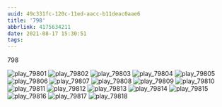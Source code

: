 ```yaml
---
uuid: 49c331fc-120c-11ed-aacc-b11deac0aae6
title: '798'
abbrlink: 4175634211
date: 2021-08-17 15:30:51
tags:
---
```

798
<!-- more -->
![play_79801](/images/D850/play_798_2021/play_79801.jpg)
![play_79802](/images/D850/play_798_2021/play_79802.jpg)
![play_79803](/images/D850/play_798_2021/play_79803.jpg)
![play_79804](/images/D850/play_798_2021/play_79804.jpg)
![play_79805](/images/D850/play_798_2021/play_79805.jpg)
![play_79806](/images/D850/play_798_2021/play_79806.jpg)
![play_79807](/images/D850/play_798_2021/play_79807.jpg)
![play_79808](/images/D850/play_798_2021/play_79808.jpg)
![play_79809](/images/D850/play_798_2021/play_79809.jpg)
![play_79810](/images/D850/play_798_2021/play_79810.jpg)
![play_79811](/images/D850/play_798_2021/play_79811.jpg)
![play_79812](/images/D850/play_798_2021/play_79812.jpg)
![play_79813](/images/D850/play_798_2021/play_79813.jpg)
![play_79814](/images/D850/play_798_2021/play_79814.jpg)
![play_79815](/images/D850/play_798_2021/play_79815.jpg)
![play_79816](/images/D850/play_798_2021/play_79816.jpg)
![play_79817](/images/D850/play_798_2021/play_79817.jpg)
![play_79818](/images/D850/play_798_2021/play_79818.jpg)